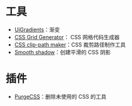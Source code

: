 # 工具

- [UiGradients](https://uigradients.com)：渐变
- [CSS Grid Generator](https://github.com/sdras/cssgridgenerator)： CSS 网格代码生成器
- [CSS clip-path maker](https://bennettfeely.com/clippy/)：CSS 裁剪路径制作工具
- [Smooth shadow](https://shadows.brumm.af/)：创建平滑的 CSS 阴影

# 插件

- [PurgeCSS](https://github.com/FullHuman/purgecss)：删除未使用的 CSS 的工具
